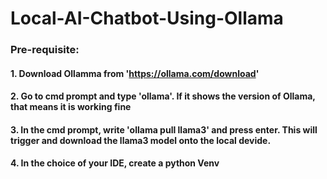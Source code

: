 # Local-AI-Chatbot-Using-Ollama

### Pre-requisite:
#### 1. Download Ollamma from 'https://ollama.com/download'
#### 2. Go to cmd prompt and type 'ollama'. If it shows the version of Ollama, that means it is working fine
#### 3. In the cmd prompt, write 'ollama pull llama3' and press enter. This will trigger and download the llama3 model onto the local devide.
#### 4. In the choice of your IDE, create a python Venv
